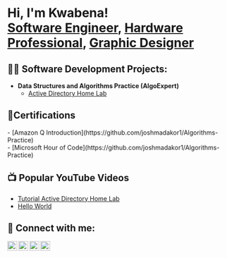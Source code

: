 <h1>Hi, I'm Kwabena! <br/><a href="https://github.com/qwabena37/">Software Engineer</a>, <a href="http://www.linkedin.com/in/james-appiah-926837164">Hardware Professional</a>, <a href="https://sites.google.com/view/jameskyeiappiah/home">Graphic Designer</a></h1>

<h2>👨‍💻 Software Development Projects:</h2>

- <b>Data Structures and Algorithms Practice (AlgoExpert)</b>
  - [Active Directory Home Lab](https://github.com/joshmadakor1/Algorithms-Practice)
<h2>📜Certifications </h2>
  - [Amazon Q Introduction](https://github.com/joshmadakor1/Algorithms-Practice) <br>
  - [Microsoft Hour of Code](https://github.com/joshmadakor1/Algorithms-Practice)
<h2>📺 Popular YouTube Videos</h2>

- [Tutorial Active Directory Home Lab](http://www.youtube.com/@jamesappiah5346)
- [Hello World ](http://www.youtube.com/@jamesappiah5346)

<h2> 🤳 Connect with me:</h2>

[<img align="left" alt="James Appiah | YouTube" width="22px" src="https://cdn.jsdelivr.net/npm/simple-icons@v3/icons/youtube.svg" />][youtube]
[<img align="left" alt="JoshMadakor | Twitter" width="22px" src="https://cdn.jsdelivr.net/npm/simple-icons@v3/icons/twitter.svg" />][twitter]
[<img align="left" alt="JoshMadakor | LinkedIn" width="22px" src="https://cdn.jsdelivr.net/npm/simple-icons@v3/icons/linkedin.svg" />][linkedin]
[<img align="left" alt="JoshMadakor | Instagram" width="22px" src="https://cdn.jsdelivr.net/npm/simple-icons@v3/icons/instagram.svg" />][instagram]

[twitter]: https://twitter.com/joshmadakor
[youtube]: http://www.youtube.com/@jamesappiah5346/
[instagram]: https://www.instagram.com/joshmadakor/
[linkedin]:(http://www.linkedin.com/in/james-appiah-926837164)

<!--
**joshmadakor1/joshmadakor1** is a ✨ _special_ ✨ repository because its `README.md` (this file) appears on your GitHub profile.

Here are some ideas to get you started:

- 🔭 I’m currently working on ...
- 🌱 I’m currently learning ...
- 👯 I’m looking to collaborate on ...
- 🤔 I’m looking for help with ...
- 💬 Ask me about ...
- 📫 How to reach me: ...
- 😄 Pronouns: ...
- ⚡ Fun fact: ...
-->
